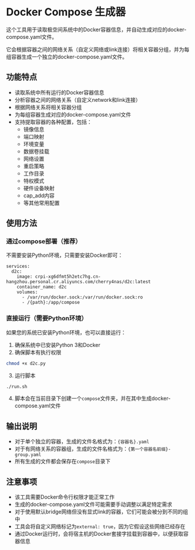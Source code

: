 # Docker Compose 生成器

这个工具用于读取极空间系统中的Docker容器信息，并自动生成对应的docker-compose.yaml文件。

它会根据容器之间的网络关系（自定义网络或link连接）将相关容器分组，并为每组容器生成一个独立的docker-compose.yaml文件。

## 功能特点

- 读取系统中所有运行的Docker容器信息
- 分析容器之间的网络关系（自定义network和link连接）
- 根据网络关系将相关容器分组
- 为每组容器生成对应的docker-compose.yaml文件
- 支持提取容器的各种配置，包括：
  - 镜像信息
  - 端口映射
  - 环境变量
  - 数据卷挂载
  - 网络设置
  - 重启策略
  - 工作目录
  - 特权模式
  - 硬件设备映射
  - cap_add内容
  - 等其他常用配置

## 使用方法

### 通过compose部署（推荐）

不需要安装Python环境，只需要安装Docker即可：

```
services:
  d2c:
    image: crpi-xg6dfmt5h2etc7hg.cn-hangzhou.personal.cr.aliyuncs.com/cherry4nas/d2c:latest
    container_name: d2c
    volumes:
      - /var/run/docker.sock:/var/run/docker.sock:ro
      - /{path}:/app/compose
```

### 直接运行（需要Python环境）

如果您的系统已安装Python环境，也可以直接运行：

1. 确保系统中已安装Python 3和Docker
2. 确保脚本有执行权限

```bash
chmod +x d2c.py
```

3. 运行脚本

```bash
./run.sh
```

4. 脚本会在当前目录下创建一个`compose`文件夹，并在其中生成docker-compose.yaml文件

## 输出说明

- 对于单个独立的容器，生成的文件名格式为：`{容器名}.yaml`
- 对于有网络关系的容器组，生成的文件名格式为：`{第一个容器名前缀}-group.yaml`
- 所有生成的文件都会保存在`compose`目录下

## 注意事项

- 该工具需要Docker命令行权限才能正常工作
- 生成的docker-compose.yaml文件可能需要手动调整以满足特定需求
- 对于使用默认bridge网络但没有显式link的容器，它们可能会被分到不同的组中
- 工具会将自定义网络标记为`external: true`，因为它假设这些网络已经存在
- 通过Docker运行时，会将宿主机的Docker套接字挂载到容器中，以便获取容器信息